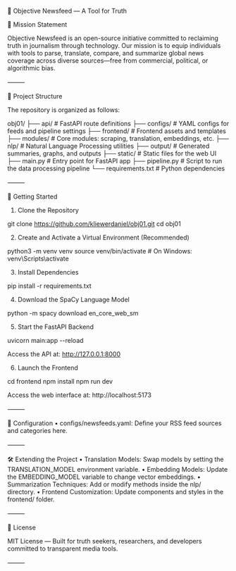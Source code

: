 📰 Objective Newsfeed — A Tool for Truth

🧭 Mission Statement

Objective Newsfeed is an open-source initiative committed to reclaiming truth in journalism through technology. Our mission is to equip individuals with tools to parse, translate, compare, and summarize global news coverage across diverse sources—free from commercial, political, or algorithmic bias.

⸻

📁 Project Structure

The repository is organized as follows:

obj01/
├── api/           # FastAPI route definitions
├── configs/       # YAML configs for feeds and pipeline settings
├── frontend/      # Frontend assets and templates
├── modules/       # Core modules: scraping, translation, embeddings, etc.
├── nlp/           # Natural Language Processing utilities
├── output/        # Generated summaries, graphs, and outputs
├── static/        # Static files for the web UI
├── main.py        # Entry point for FastAPI app
├── pipeline.py    # Script to run the data processing pipeline
└── requirements.txt  # Python dependencies


⸻

🚀 Getting Started

1. Clone the Repository

git clone https://github.com/kliewerdaniel/obj01.git
cd obj01

2. Create and Activate a Virtual Environment (Recommended)

python3 -m venv venv
source venv/bin/activate  # On Windows: venv\Scripts\activate

3. Install Dependencies

pip install -r requirements.txt

4. Download the SpaCy Language Model

python -m spacy download en_core_web_sm

5. Start the FastAPI Backend

uvicorn main:app --reload

Access the API at: http://127.0.0.1:8000

6. Launch the Frontend

cd frontend
npm install
npm run dev

Access the web interface at: http://localhost:5173

⸻

🔧 Configuration
	•	configs/newsfeeds.yaml: Define your RSS feed sources and categories here.

⸻

🛠️ Extending the Project
	•	Translation Models: Swap models by setting the TRANSLATION_MODEL environment variable.
	•	Embedding Models: Update the EMBEDDING_MODEL variable to change vector embeddings.
	•	Summarization Techniques: Add or modify methods inside the nlp/ directory.
	•	Frontend Customization: Update components and styles in the frontend/ folder.

⸻

📜 License

MIT License — Built for truth seekers, researchers, and developers committed to transparent media tools.

⸻
